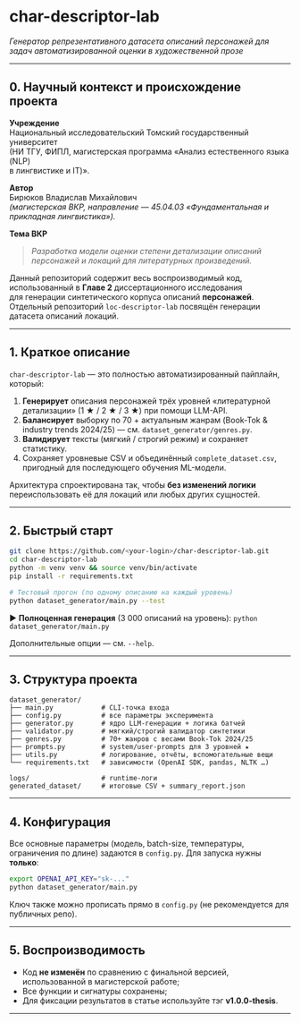 # char-descriptor-lab  
*Генератор репрезентативного датасета описаний персонажей для задач
автоматизированной оценки в художественной прозе*  

---

## 0. Научный контекст и происхождение проекта

**Учреждение**  
Национальный исследовательский Томский государственный университет  
(НИ ТГУ, ФИПЛ, магистерская программа «Анализ естественного языка (NLP)  
в лингвистике и IT)».

**Автор**  
Бирюков Владислав Михайлович  
*(магистерская ВКР, направление — 45.04.03 «Фундаментальная и прикладная
лингвистика»).*

**Тема ВКР**  
> *Разработка модели оценки степени детализации описаний персонажей и
> локаций для литературных произведений.*

Данный репозиторий содержит весь воспроизводимый код,
использованный в **Главе 2** диссертационного исследования  
для генерации синтетического корпуса описаний **персонажей**.  
Отдельный репозиторий `loc-descriptor-lab` посвящён генерации датасета
описаний локаций.

---

## 1. Краткое описание

`char-descriptor-lab` — это полностью автоматизированный пайплайн,
который:

1. **Генерирует** описания персонажей трёх уровней «литературной
   детализации» (1 ★ / 2 ★ / 3 ★) при помощи LLM-API.
2. **Балансирует** выборку по 70 + актуальным жанрам (Book-Tok &
   industry trends 2024/25) ― см. `dataset_generator/genres.py`.
3. **Валидирует** тексты (мягкий / строгий режим) и сохраняет
   статистику.
4. Сохраняет уровневые CSV и объединённый
   `complete_dataset.csv`, пригодный для последующего обучения ML-модели.

Архитектура спроектирована так, чтобы **без изменений логики**
переиспользовать её для локаций или любых других сущностей.

---

## 2. Быстрый старт

```bash
git clone https://github.com/<your-login>/char-descriptor-lab.git
cd char-descriptor-lab
python -m venv venv && source venv/bin/activate
pip install -r requirements.txt

# Тестовый прогон (по одному описанию на каждый уровень)
python dataset_generator/main.py --test
````

▶️ **Полноценная генерация** (3 000 описаний на уровень):
`python dataset_generator/main.py`

Дополнительные опции — см. `--help`.

---

## 3. Структура проекта

```
dataset_generator/
├── main.py            # CLI-точка входа
├── config.py          # все параметры эксперимента
├── generator.py       # ядро LLM-генерации + логика батчей
├── validator.py       # мягкий/строгий валидатор синтетики
├── genres.py          # 70+ жанров с весами Book-Tok 2024/25
├── prompts.py         # system/user-prompts для 3 уровней ★
├── utils.py           # логирование, отчёты, вспомогательные вещи
└── requirements.txt   # зависимости (OpenAI SDK, pandas, NLTK …)

logs/                  # runtime-логи
generated_dataset/     # итоговые CSV + summary_report.json
```

---

## 4. Конфигурация

Все основные параметры (модель, batch-size, температуры, ограничения по
длине) задаются в `config.py`.
Для запуска нужны **только**:

```bash
export OPENAI_API_KEY="sk-..."
python dataset_generator/main.py
```

Ключ также можно прописать прямо в `config.py` (не рекомендуется для
публичных репо).

---

## 5. Воспроизводимость

* Код **не изменён** по сравнению с финальной версией,
  использованной в магистерской работе;
* Все функции и сигнатуры сохранены;
* Для фиксации результатов в статье используйте тэг
  **v1.0.0-thesis**.

---

